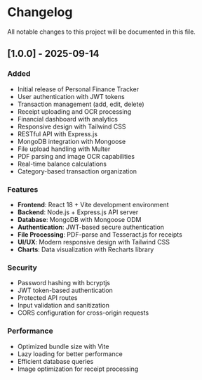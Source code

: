 # Changelog

All notable changes to this project will be documented in this file.

## [1.0.0] - 2025-09-14

### Added
- Initial release of Personal Finance Tracker
- User authentication with JWT tokens
- Transaction management (add, edit, delete)
- Receipt uploading and OCR processing
- Financial dashboard with analytics
- Responsive design with Tailwind CSS
- RESTful API with Express.js
- MongoDB integration with Mongoose
- File upload handling with Multer
- PDF parsing and image OCR capabilities
- Real-time balance calculations
- Category-based transaction organization

### Features
- **Frontend**: React 18 + Vite development environment
- **Backend**: Node.js + Express.js API server
- **Database**: MongoDB with Mongoose ODM
- **Authentication**: JWT-based secure authentication
- **File Processing**: PDF-parse and Tesseract.js for receipts
- **UI/UX**: Modern responsive design with Tailwind CSS
- **Charts**: Data visualization with Recharts library

### Security
- Password hashing with bcryptjs
- JWT token-based authentication
- Protected API routes
- Input validation and sanitization
- CORS configuration for cross-origin requests

### Performance
- Optimized bundle size with Vite
- Lazy loading for better performance
- Efficient database queries
- Image optimization for receipt processing
